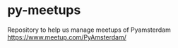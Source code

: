 # py-meetups
Repository to help us manage meetups of Pyamsterdam https://www.meetup.com/PyAmsterdam/
